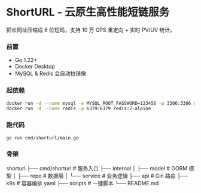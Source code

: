 # ShortURL - 云原生高性能短链服务

把长网址压缩成 6 位短码，支持 10 万 QPS 重定向 + 实时 PV/UV 统计。

### 前置
- Go 1.22+
- Docker Desktop
- MySQL & Redis 会自动拉镜像

### 起依赖
```bash
docker run -d --name mysql -e MYSQL_ROOT_PASSWORD=123456 -p 3306:3306 mysql:8
docker run -d --name redis -p 6379:6379 redis:7-alpine
```

### 跑代码

```bash
go run cmd/shorturl/main.go 
```

### 骨架

shorturl
├── cmd/shorturl	   # 服务入口
├── internal
│   ├── model		# GORM 模型
│   ├── repo       	   # 数据层
│   └── service    	  # 业务逻辑
├── api              	    # Gin 路由
├── k8s                 	# 容器编排 yaml
├── scripts            	# 一键脚本
└── README.md